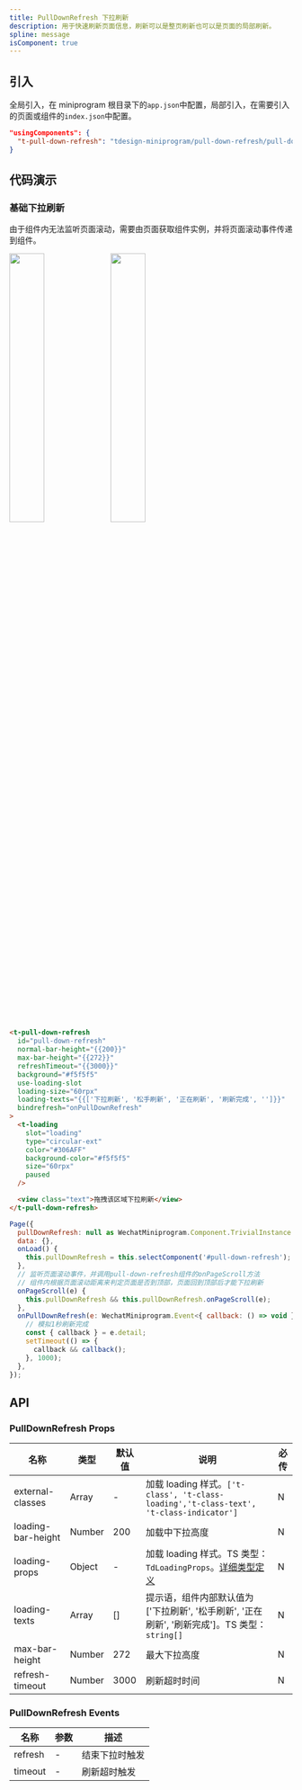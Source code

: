 ```yaml
---
title: PullDownRefresh 下拉刷新
description: 用于快速刷新页面信息，刷新可以是整页刷新也可以是页面的局部刷新。
spline: message
isComponent: true
---
```


## 引入

全局引入，在 miniprogram 根目录下的`app.json`中配置，局部引入，在需要引入的页面或组件的`index.json`中配置。

```json
"usingComponents": {
  "t-pull-down-refresh": "tdesign-miniprogram/pull-down-refresh/pull-down-refresh"
}
```

## 代码演示

### 基础下拉刷新

由于组件内无法监听页面滚动，需要由页面获取组件实例，并将页面滚动事件传递到组件。

<img src="https://tdesign.gtimg.com/miniprogram/readme/pullDownRefresh-1.png" width="35%" height="35%">
<img src="https://tdesign.gtimg.com/miniprogram/readme/pullDownRefresh-2.png" width="35%" height="35%">

```html
<t-pull-down-refresh
  id="pull-down-refresh"
  normal-bar-height="{{200}}"
  max-bar-height="{{272}}"
  refreshTimeout="{{3000}}"
  background="#f5f5f5"
  use-loading-slot
  loading-size="60rpx"
  loading-texts="{{['下拉刷新', '松手刷新', '正在刷新', '刷新完成', '']}}"
  bindrefresh="onPullDownRefresh"
>
  <t-loading
    slot="loading"
    type="circular-ext"
    color="#306AFF"
    background-color="#f5f5f5"
    size="60rpx"
    paused
  />

  <view class="text">拖拽该区域下拉刷新</view>
</t-pull-down-refresh>
```

```js
Page({
  pullDownRefresh: null as WechatMiniprogram.Component.TrivialInstance | null,
  data: {},
  onLoad() {
    this.pullDownRefresh = this.selectComponent('#pull-down-refresh');
  },
  // 监听页面滚动事件，并调用pull-down-refresh组件的onPageScroll方法
  // 组件内根据页面滚动距离来判定页面是否到顶部，页面回到顶部后才能下拉刷新
  onPageScroll(e) {
    this.pullDownRefresh && this.pullDownRefresh.onPageScroll(e);
  },
  onPullDownRefresh(e: WechatMiniprogram.Event<{ callback: () => void }>) {
    // 模拟1秒刷新完成
    const { callback } = e.detail;
    setTimeout(() => {
      callback && callback();
    }, 1000);
  },
});
```

## API

### PullDownRefresh Props

| 名称               | 类型   | 默认值 | 说明                                                                                                                                                         | 必传 |
| ------------------ | ------ | ------ | ------------------------------------------------------------------------------------------------------------------------------------------------------------ | ---- |
| external-classes   | Array  | -      | 加载 loading 样式。`['t-class', 't-class-loading','t-class-text', 't-class-indicator']`                                                                      | N    |
| loading-bar-height | Number | 200    | 加载中下拉高度                                                                                                                                               | N    |
| loading-props      | Object | -      | 加载 loading 样式。TS 类型：`TdLoadingProps`。[详细类型定义](https://github.com/Tencent/tdesign-miniprogram/tree/develop/src/pull-down-refresh/type.ts) | N    |
| loading-texts      | Array  | []     | 提示语，组件内部默认值为 ['下拉刷新', '松手刷新', '正在刷新', '刷新完成']。TS 类型：`string[]`                                                               | N    |
| max-bar-height     | Number | 272    | 最大下拉高度                                                                                                                                                 | N    |
| refresh-timeout    | Number | 3000   | 刷新超时时间                                                                                                                                                 | N    |

### PullDownRefresh Events

| 名称    | 参数 | 描述           |
| ------- | ---- | -------------- |
| refresh | -    | 结束下拉时触发 |
| timeout | -    | 刷新超时触发   |
